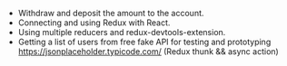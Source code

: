 * Withdraw and deposit the amount to the account.  
* Connecting and using Redux with React.  
* Using multiple reducers and redux-devtools-extension.  
* Getting a list of users from free fake API for testing and prototyping https://jsonplaceholder.typicode.com/ (Redux thunk && async action)  
